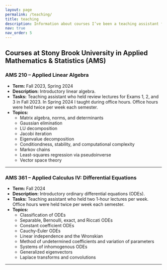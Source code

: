 ```yaml
---
layout: page
permalink: /teaching/
title: teaching
description: Information about courses I’ve been a teaching assistant for.
nav: true
nav_order: 5
---
```


## Courses at Stony Brook University in Applied Mathematics & Statistics (AMS)

### **AMS 210 – Applied Linear Algebra**

- **Term:** Fall 2023, Spring 2024
- **Description:** Introductory linear algebra.
- **Tasks:** Teaching assistant who held review lectures for Exams 1, 2, and 3 in Fall 2023. In Spring 2024 I taught during office hours. Office hours were held twice per week each semester.
- **Topics:**
  - Matrix algebra, norms, and determinants
  - Gaussian elimination
  - LU decomposition
  - Jacobi iteration
  - Eigenvalue decomposition
  - Conditiondness, stability, and computational complexity
  - Markov chains
  - Least-squares regression via pseudoinverse
  - Vector space theory

---

### **AMS 361 – Applied Calculus IV: Differential Equations**

- **Term:** Fall 2024
- **Description:** Introductory ordinary differential equations (ODEs).
- **Tasks:** Teaching assistant who held two 1-hour lectures per week. Office hours were held twice per week each semester.
- **Topics:**
  - Classification of ODEs  
  - Separable, Bernoulli, exact, and Riccati ODEs
  - Constant coefficient ODEs
  - Cauchy-Euler ODEs
  - Linear independence and the Wronskian
  - Method of undetermined coefficients and variation of parameters
  - Systems of inhomogenous ODEs
  - Generalized eigenvectors
  - Laplace transforms and convolutions

---

